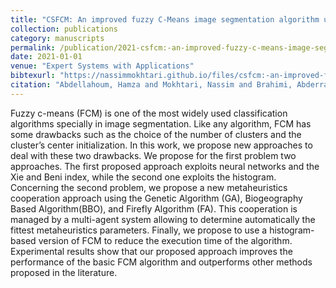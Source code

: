 ```yaml
---
title: "CSFCM: An improved fuzzy C-Means image segmentation algorithm using a cooperative approach"
collection: publications
category: manuscripts
permalink: /publication/2021-csfcm:-an-improved-fuzzy-c-means-image-segmentation-algorithm-using-a-cooperative-approach
date: 2021-01-01
venue: "Expert Systems with Applications"
bibtexurl: "https://nassimmokhtari.github.io/files/csfcm:-an-improved-fuzzy-c-means-image-segmentation-algorithm-using-a-cooperative-approach.bib"
citation: "Abdellahoum, Hamza and Mokhtari, Nassim and Brahimi, Abderrahmane and Boukra, Abdelmadjid (2021). &quot;CSFCM: An improved fuzzy C-Means image segmentation algorithm using a cooperative approach.&quot; <i>Expert Systems with Applications</i>."
---
```

Fuzzy c-means (FCM) is one of the most widely used classification algorithms specially in image segmentation. Like any algorithm, FCM has some drawbacks such as the choice of the number of clusters and the cluster’s center initialization. In this work, we propose new approaches to deal with these two drawbacks. We propose for the first problem two approaches. The first proposed approach exploits neural networks and the Xie and Beni index, while the second one exploits the histogram. Concerning the second problem, we propose a new metaheuristics cooperation approach using the Genetic Algorithm (GA), Biogeography Based Algorithm(BBO), and Firefly Algorithm (FA). This cooperation is managed by a multi-agent system allowing to determine automatically the fittest metaheuristics parameters. Finally, we propose to use a histogram-based version of FCM to reduce the execution time of the algorithm. Experimental results show that our proposed approach improves the performance of the basic FCM algorithm and outperforms other methods proposed in the literature.
